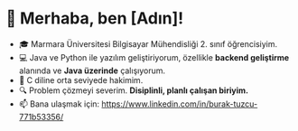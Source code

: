 # 👋 Merhaba, ben [Adın]!
- 🎓 Marmara Üniversitesi Bilgisayar Mühendisliği 2. sınıf öğrencisiyim.  
- 💻 Java ve Python ile yazılım geliştiriyorum, özellikle **backend geliştirme** alanında ve **Java üzerinde** çalışıyorum.  
- 🚀 C diline orta seviyede hakimim.  
- 🔍 Problem çözmeyi severim. **Disiplinli, planlı çalışan biriyim.**  
- 📫 Bana ulaşmak için: https://www.linkedin.com/in/burak-tuzcu-771b53356/
